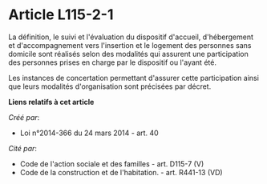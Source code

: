 # Article L115-2-1

La définition, le suivi et l'évaluation du dispositif d'accueil, d'hébergement et d'accompagnement vers l'insertion et le
logement des personnes sans domicile sont réalisés selon des modalités qui assurent une participation des personnes prises en
charge par le dispositif ou l'ayant été.

Les instances de concertation permettant d'assurer cette participation ainsi que leurs modalités d'organisation sont
précisées par décret.

**Liens relatifs à cet article**

_Créé par_:

  - Loi n°2014-366 du 24 mars 2014 - art. 40

_Cité par_:

  - Code de l'action sociale et des familles - art. D115-7 (V)
  - Code de la construction et de l'habitation. - art. R441-13 (VD)
